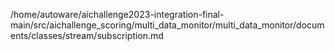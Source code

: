 /home/autoware/aichallenge2023-integration-final-main/src/aichallenge_scoring/multi_data_monitor/multi_data_monitor/documents/classes/stream/subscription.md